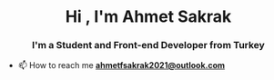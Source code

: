 <style>
@import url('https://fonts.googleapis.com/css2?family=Montserrat:wght@100&display=swap');
</style>

<h1 align="center">Hi , I'm Ahmet Sakrak</h1>
<h3 align="center">I'm a Student and Front-end Developer from Turkey</h3>

- 📫 How to reach me **ahmetfsakrak2021@outlook.com**


